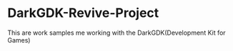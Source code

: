 # DarkGDK-Revive-Project
This are work samples me working with the DarkGDK(Development Kit for Games)
